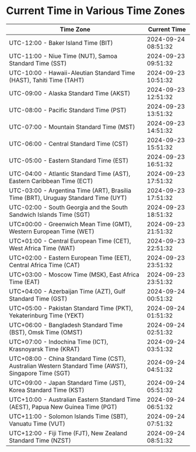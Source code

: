 # Current Time in Various Time Zones

| Time Zone | Current Time |
|-----------|--------------|
| UTC-12:00 - Baker Island Time (BIT) | 2024-09-24 08:51:32 |
| UTC-11:00 - Niue Time (NUT), Samoa Standard Time (SST) | 2024-09-23 09:51:32 |
| UTC-10:00 - Hawaii-Aleutian Standard Time (HAST), Tahiti Time (TAHT) | 2024-09-23 10:51:32 |
| UTC-09:00 - Alaska Standard Time (AKST) | 2024-09-23 12:51:32 |
| UTC-08:00 - Pacific Standard Time (PST) | 2024-09-23 13:51:32 |
| UTC-07:00 - Mountain Standard Time (MST) | 2024-09-23 14:51:32 |
| UTC-06:00 - Central Standard Time (CST) | 2024-09-23 15:51:32 |
| UTC-05:00 - Eastern Standard Time (EST) | 2024-09-23 16:51:32 |
| UTC-04:00 - Atlantic Standard Time (AST), Eastern Caribbean Time (ECT) | 2024-09-23 17:51:32 |
| UTC-03:00 - Argentina Time (ART), Brasília Time (BRT), Uruguay Standard Time (UYT) | 2024-09-23 17:51:32 |
| UTC-02:00 - South Georgia and the South Sandwich Islands Time (SGT) | 2024-09-23 18:51:32 |
| UTC±00:00 - Greenwich Mean Time (GMT), Western European Time (WET) | 2024-09-23 21:51:32 |
| UTC+01:00 - Central European Time (CET), West Africa Time (WAT) | 2024-09-23 22:51:32 |
| UTC+02:00 - Eastern European Time (EET), Central Africa Time (CAT) | 2024-09-23 23:51:32 |
| UTC+03:00 - Moscow Time (MSK), East Africa Time (EAT) | 2024-09-23 23:51:32 |
| UTC+04:00 - Azerbaijan Time (AZT), Gulf Standard Time (GST) | 2024-09-24 00:51:32 |
| UTC+05:00 - Pakistan Standard Time (PKT), Yekaterinburg Time (YEKT) | 2024-09-24 01:51:32 |
| UTC+06:00 - Bangladesh Standard Time (BST), Omsk Time (OMST) | 2024-09-24 02:51:32 |
| UTC+07:00 - Indochina Time (ICT), Krasnoyarsk Time (KRAT) | 2024-09-24 03:51:32 |
| UTC+08:00 - China Standard Time (CST), Australian Western Standard Time (AWST), Singapore Time (SGT) | 2024-09-24 04:51:32 |
| UTC+09:00 - Japan Standard Time (JST), Korea Standard Time (KST) | 2024-09-24 05:51:32 |
| UTC+10:00 - Australian Eastern Standard Time (AEST), Papua New Guinea Time (PGT) | 2024-09-24 06:51:32 |
| UTC+11:00 - Solomon Islands Time (SBT), Vanuatu Time (VUT) | 2024-09-24 07:51:32 |
| UTC+12:00 - Fiji Time (FJT), New Zealand Standard Time (NZST) | 2024-09-24 08:51:32 |
